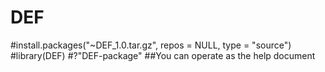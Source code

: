 # DEF
#install.packages("~DEF_1.0.tar.gz", repos = NULL, type = "source")
#library(DEF)
#?"DEF-package"   ##You can operate as the help document
